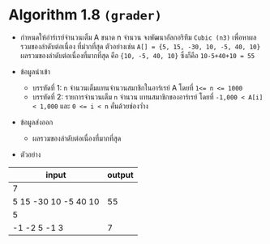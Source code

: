 

# Algorithm 1.8 `(grader)`

- กำหนดให้อำร์เรย์จำนวนเต็ม A ขนาด n จำนวน จงพัฒนาอัลกอริทึม `Cubic (n3)` เพื่อหาผลรวมของลำดับต่อเนื่อง
ที่มำกที่สุด ตัวอย่างเช่น `A[] = {5, 15, -30, 10, -5, 40, 10}` ผลรวมของลำดับต่อเนื่องที่มากที่สุด คือ `{10, -5, 40,
10}` ซึ่งก็คือ `10-5+40+10 = 55`

- ข้อมูลนำเข้า
  - บรรทัดที่ 1: `n` จำนวนเต็มแทนจำนวนสมาชิกในอาร์เรย์ A โดยที่ `1<= n <= 1000`
  - บรรทัดที่ 2: รายการจำนวนเต็ม `n` จำนวน แทนสมาชิกของอาร์เรย์ โดยที่ `-1,000 < A[i] < 1,000` และ
`0 <= i < n` คั่นด้วยช่องว่ำง

- ข้อมูลส่งออก
    - ผลรวมของลำดับต่อเนื่องที่มากที่สุด

- ตัวอย่าง

| input | output |
| ------ | ------ |
| 7  
5 15 -30 10 -5 40 10 | 55 |
| 5
-1 -2 5 -1 3 | 7 |